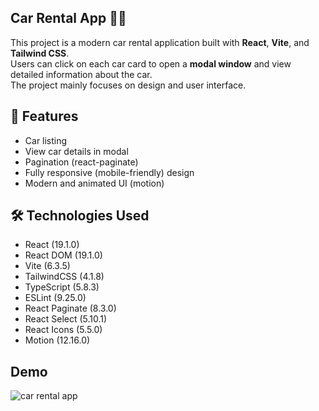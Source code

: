 ## Car Rental App 🚗✨

This project is a modern car rental application built with **React**, **Vite**, and **Tailwind CSS**.  
Users can click on each car card to open a **modal window** and view detailed information about the car.  
The project mainly focuses on design and user interface.  

## 🚀 Features
- Car listing  
- View car details in modal  
- Pagination (react-paginate)  
- Fully responsive (mobile-friendly) design  
- Modern and animated UI (motion)  

## 🛠 Technologies Used
- React (19.1.0)  
- React DOM (19.1.0)  
- Vite (6.3.5)  
- TailwindCSS (4.1.8)  
- TypeScript (5.8.3)  
- ESLint (9.25.0)  
- React Paginate (8.3.0)  
- React Select (5.10.1)  
- React Icons (5.5.0)  
- Motion (12.16.0)  

## Demo

![car rental app](https://github.com/user-attachments/assets/d0bb7336-a435-408a-a559-4a46a9ab51cc)
